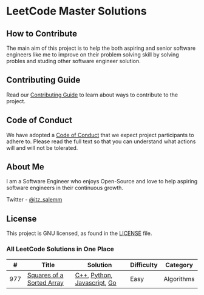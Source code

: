 # LeetCode Master Solutions

## How to Contribute

The main aim of this project is to help the both aspiring and senior software engineers like me to improve on their problem solving skill by solving probles and studing other software engineer solution.

## Contributing Guide

Read our [Contributing Guide](./CONTRIBUTING.md) to learn about ways to contribute to the project.

## Code of Conduct

We have adopted a [Code of Conduct](./CODE_OF_CONDUCT.md) that we expect project participants to adhere to. Please read the full text so that you can understand what actions will and will not be tolerated.

## About Me

I am a Software Engineer who enjoys Open-Source and love to help aspiring software engineers in their continuous growth.

Twitter - [@itz_salemm](https://twitter.com/itz_salemm)

## License

This project is GNU licensed, as found in the [LICENSE](LICENSE) file.

### All LeetCode Solutions in One Place

| #   | Title                                                                                 | Solution                                                                                                                                                                                                                  | Difficulty | Category   |
| --- | ------------------------------------------------------------------------------------- | ------------------------------------------------------------------------------------------------------------------------------------------------------------------------------------------------------------------------- | ---------- | ---------- |
| 977 | [Squares of a Sorted Array](https://leetcode.com/problems/squares-of-a-sorted-array/) | [C++](./Algorithms/cpp/squaresOfASortedArray.cpp), [Python](./Algorithms/python/squaresOfASortedArray.py), [Javascript](./Algorithms/javascript/squaresOfASortedArray.js), [Go](./Algorithms/go/squaresOfASortedArray.go) | Easy       | Algorithms |

